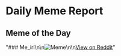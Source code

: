 # Daily Meme Report

## Meme of the Day
"### Me_irl\n\n![Meme](https://i.redd.it/or13d8o0h9qd1.png)\n\n[View on Reddit](https://redd.it/1fmhr9j)"
